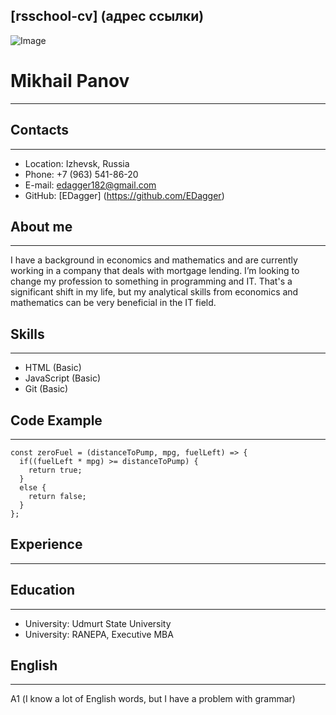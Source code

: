 [rsschool-cv] (адрес ссылки)  
---

![Image](rsschool-cv\IMG_20240619_155528.jpg)
# Mikhail Panov
---

## Contacts
---
* Location: Izhevsk, Russia
* Phone: +7 (963) 541-86-20
* E-mail: edagger182@gmail.com
* GitHub: [EDagger] (https://github.com/EDagger)

## About me
---
I have a background in economics and mathematics and are currently working in a company that deals with mortgage lending. I’m looking to change my profession to something in programming and IT. That's a significant shift in my life, but my analytical skills from economics and mathematics can be very beneficial in the IT field.

## Skills
---
* HTML (Basic)
* JavaScript (Basic)
* Git (Basic)

## Code Example
---
```
const zeroFuel = (distanceToPump, mpg, fuelLeft) => {
  if((fuelLeft * mpg) >= distanceToPump) {
    return true;
  }
  else {
    return false;
  }
}; 
```

## Experience
---

## Education
---
* University: Udmurt State University
* University: RANEPA, Executive MBA

## English
---
А1 (I know a lot of English words, but I have a problem with grammar)


